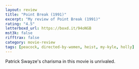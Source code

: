 ```yaml
---
layout: review
title: "Point Break (1991)"
excerpt: "My review of Point Break (1991)"
rating: "4.5"
letterboxd_url: https://boxd.it/94oNGB
mst3k: false
rifftrax: false
category: movie-review
tags: [peacock, directed-by-women, heist, my-kyle, holly]
---
```


Patrick Swayze's charisma in this movie is unrivaled.

